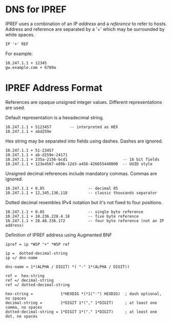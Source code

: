 # DNS for IPREF
IPREF uses a combination of an IP _address_ and a _reference_ to refer to hosts. Address and reference are separated by a '+' which may be surrounded by white spaces.

    IP '+' REF

For example:

    10.247.1.1 + 12345
    gw.example.com + 6789a
    
# IPREF Address Format

References are opaque unsigned integer values. Different representations are used.

Default representation is a hexadecimal string.

    10.247.1.1 + 5123457        -- interpreted as HEX
    10.247.1.1 + abd259e

  Hex string may be separated into fields using dashes. Dashes are ignored.

    10.247.1.1 + 51-23457
    10.247.1.1 + ab-d259e-24171
    10.247.1.1 + 235a-2156-bcd1                        -- 16 bit fields
    10.247.1.1 + 123e4567-e89b-12d3-a456-426655440000  -- UUID style

Unsigned decimal references include mandatory commas. Commas are ignored.

    10.247.1.1 + 0,85                   -- decimal 85
    10.247.1.1 + 12,345,136,118         -- classic thousands separator

Dotted decimal resembles IPv4 notation but it's not fixed to four positions.

    10.247.1.1 + 0.85                   -- single byte reference
    10.247.1.1 + 10.236.228.4.18        -- five byte reference
    10.247.1.1 + 28.48.236.172          -- four byte reference (not an IP address)

Definition of IPREF address using Augmented BNF

    ipref = ip *WSP "+" *WSP ref
    
    ip =  dotted-decimal-string
    ip =/ dns-name
    
    dns-name = 1*(ALPHA / DIGIT) *( "-" 1*(ALPHA / DIGIT))
    
    ref =  hex-string
    ref =/ decimal-string
    ref =/ dotted-decimal-string

    hex-string =            1*HEXDIG *(*1("-") HEXDIG)  ; dash optional, no spaces
    decimal-string =        1*DIGIT 1*("," 1*DIGIT)     ; at least one comma, no spaces
    dotted-decimal-string = 1*DIGIT 1*("." 1*DIGIT)     ; at least one dot, no spaces
